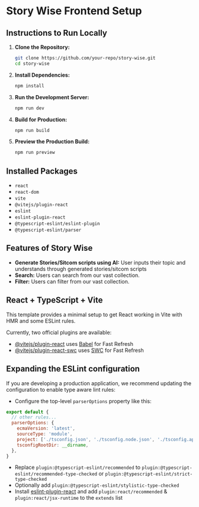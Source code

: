 # Story Wise Frontend Setup

## Instructions to Run Locally

1. **Clone the Repository:**

    ```bash
    git clone https://github.com/your-repo/story-wise.git
    cd story-wise
    ```

2. **Install Dependencies:**

    ```bash
    npm install
    ```

3. **Run the Development Server:**

    ```bash
    npm run dev
    ```

4. **Build for Production:**

    ```bash
    npm run build
    ```

5. **Preview the Production Build:**

    ```bash
    npm run preview
    ```

## Installed Packages

- `react`
- `react-dom`
- `vite`
- `@vitejs/plugin-react`
- `eslint`
- `eslint-plugin-react`
- `@typescript-eslint/eslint-plugin`
- `@typescript-eslint/parser`

## Features of Story Wise

- **Generate Stories/Sitcom scripts using AI:** User inputs their topic and understands through generated stories/sitcom scripts
- **Search:** Users can search from our vast collection.
- **Filter:** Users can filter from our vast collection.

## React + TypeScript + Vite

This template provides a minimal setup to get React working in Vite with HMR and some ESLint rules.

Currently, two official plugins are available:

- [@vitejs/plugin-react](https://github.com/vitejs/vite-plugin-react/blob/main/packages/plugin-react/README.md) uses [Babel](https://babeljs.io/) for Fast Refresh
- [@vitejs/plugin-react-swc](https://github.com/vitejs/vite-plugin-react-swc) uses [SWC](https://swc.rs/) for Fast Refresh

## Expanding the ESLint configuration

If you are developing a production application, we recommend updating the configuration to enable type aware lint rules:

- Configure the top-level `parserOptions` property like this:

```js
export default {
  // other rules...
  parserOptions: {
    ecmaVersion: 'latest',
    sourceType: 'module',
    project: ['./tsconfig.json', './tsconfig.node.json', './tsconfig.app.json'],
    tsconfigRootDir: __dirname,
  },
}
```

- Replace `plugin:@typescript-eslint/recommended` to `plugin:@typescript-eslint/recommended-type-checked` or `plugin:@typescript-eslint/strict-type-checked`
- Optionally add `plugin:@typescript-eslint/stylistic-type-checked`
- Install [eslint-plugin-react](https://github.com/jsx-eslint/eslint-plugin-react) and add `plugin:react/recommended` & `plugin:react/jsx-runtime` to the `extends` list